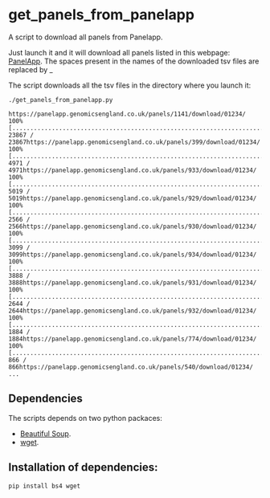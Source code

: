 # get_panels_from_panelapp
A script to download all panels from Panelapp.

Just launch it and it will download all panels listed in this webpage: [PanelApp](https://panelapp.genomicsengland.co.uk/panels/). The spaces present in the names of the downloaded tsv files are replaced by _

The script downloads all the tsv files in the directory where you launch it:

```
./get_panels_from_panelapp.py

https://panelapp.genomicsengland.co.uk/panels/1141/download/01234/
100% [..............................................................................] 23867 / 23867https://panelapp.genomicsengland.co.uk/panels/399/download/01234/
100% [................................................................................] 4971 / 4971https://panelapp.genomicsengland.co.uk/panels/933/download/01234/
100% [................................................................................] 5019 / 5019https://panelapp.genomicsengland.co.uk/panels/929/download/01234/
100% [................................................................................] 2566 / 2566https://panelapp.genomicsengland.co.uk/panels/930/download/01234/
100% [................................................................................] 3099 / 3099https://panelapp.genomicsengland.co.uk/panels/934/download/01234/
100% [................................................................................] 3888 / 3888https://panelapp.genomicsengland.co.uk/panels/931/download/01234/
100% [................................................................................] 2644 / 2644https://panelapp.genomicsengland.co.uk/panels/932/download/01234/
100% [................................................................................] 1884 / 1884https://panelapp.genomicsengland.co.uk/panels/774/download/01234/
100% [..................................................................................] 866 / 866https://panelapp.genomicsengland.co.uk/panels/540/download/01234/
...
```

## Dependencies

The scripts depends on two python packaces:

* [Beautiful Soup](https://www.crummy.com/software/BeautifulSoup/bs4/doc/).
* [wget](https://pypi.org/project/wget/).

## Installation of dependencies:

```
pip install bs4 wget
```
